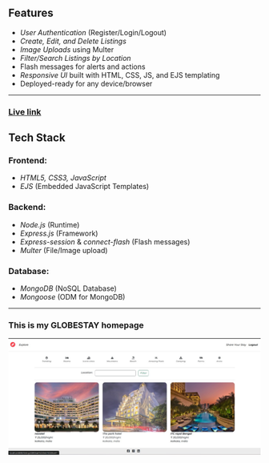 ##  Features

-  *User Authentication* (Register/Login/Logout)
-  *Create, Edit, and Delete Listings*
-  *Image Uploads* using Multer
-  *Filter/Search Listings by Location*
-  Flash messages for alerts and actions
-  *Responsive UI* built with HTML, CSS, JS, and EJS templating
-  Deployed-ready for any device/browser

---
 ### [Live link](https://globestay-3.onrender.com/listings)
##  Tech Stack

### Frontend:
- *HTML5, CSS3, JavaScript*
- *EJS* (Embedded JavaScript Templates)

### Backend:
- *Node.js* (Runtime)
- *Express.js* (Framework)
- *Express-session* & *connect-flash* (Flash messages)
- *Multer* (File/Image upload)

### Database:
- *MongoDB* (NoSQL Database)
- *Mongoose* (ODM for MongoDB)

---
### This is my GLOBESTAY homepage

![Homepage Screenshot](/GLOBESTAY.jpg)



















